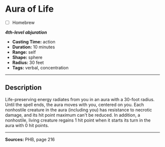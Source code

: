 # Aura of Life
- [ ] Homebrew

***4th-level abjuration***
- **Casting Time:** action
- **Duration:** 10 minutes
- **Range:** self
- **Shape:** sphere
- **Radius:** 30 feet
- **Tags:** verbal, concentration

---

## Description
Life-preserving energy radiates from you in an aura with a 30-foot radius.
Until the spell ends, the aura moves with you, centered on you.
Each nonhostile creature in the aura (including you) has resistance to necrotic damage, and its hit point maximum can't be reduced.
In addition, a nonhostile, living creature regains 1 hit point when it starts its turn in the aura with 0 hit points.

---

**Sources:** PHB, page 216

